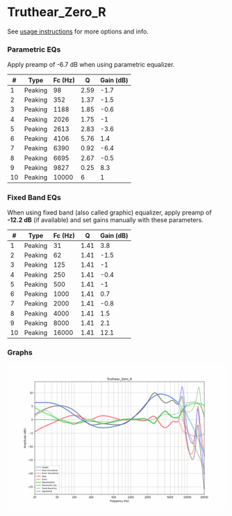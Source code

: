 # Truthear_Zero_R
See [usage instructions](https://github.com/jaakkopasanen/AutoEq#usage) for more options and info.

### Parametric EQs
Apply preamp of -6.7 dB when using parametric equalizer.

|   # | Type    |   Fc (Hz) |    Q |   Gain (dB) |
|-----|---------|-----------|------|-------------|
|   1 | Peaking |        98 | 2.59 |        -1.7 |
|   2 | Peaking |       352 | 1.37 |        -1.5 |
|   3 | Peaking |      1188 | 1.85 |        -0.6 |
|   4 | Peaking |      2026 | 1.75 |        -1   |
|   5 | Peaking |      2613 | 2.83 |        -3.6 |
|   6 | Peaking |      4106 | 5.76 |         1.4 |
|   7 | Peaking |      6390 | 0.92 |        -6.4 |
|   8 | Peaking |      6695 | 2.67 |        -0.5 |
|   9 | Peaking |      9827 | 0.25 |         8.3 |
|  10 | Peaking |     10000 | 6    |         1   |

### Fixed Band EQs
When using fixed band (also called graphic) equalizer, apply preamp of **-12.2 dB** (if available) and set gains manually with these parameters.

|   # | Type    |   Fc (Hz) |    Q |   Gain (dB) |
|-----|---------|-----------|------|-------------|
|   1 | Peaking |        31 | 1.41 |         3.8 |
|   2 | Peaking |        62 | 1.41 |        -1.5 |
|   3 | Peaking |       125 | 1.41 |        -1   |
|   4 | Peaking |       250 | 1.41 |        -0.4 |
|   5 | Peaking |       500 | 1.41 |        -1   |
|   6 | Peaking |      1000 | 1.41 |         0.7 |
|   7 | Peaking |      2000 | 1.41 |        -0.8 |
|   8 | Peaking |      4000 | 1.41 |         1.5 |
|   9 | Peaking |      8000 | 1.41 |         2.1 |
|  10 | Peaking |     16000 | 1.41 |        12.1 |

### Graphs
![](./Truthear_Zero_R.png)
